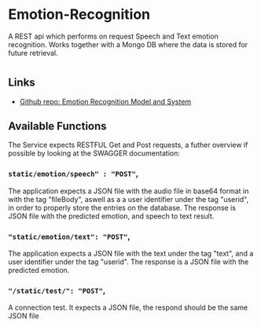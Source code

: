 # Emotion-Recognition
A REST api which performs on request Speech and Text emotion recognition. Works together with a Mongo DB where the data is stored for future retrieval.

<h1 align="center"><Emotion Recognition API></h1>

<p align="center"><This is a REST api which on requests performs Speech and Text emotion recognition. It works together with Mongo DB to store and retrieve emotional data.></p>

## Links

- [Github repo: Emotion Recognition Model and System](https://github.com/x4nth055/emotion-recognition-using-speech "Speech Emotion Recognition System")



<!-- ## Screenshots

![Home Page](/screenshots/1.png "Home Page")

![](/screenshots/2.png)

![](/screenshots/3.png)  -->

## Available Functions

The Service expects RESTFUL Get and Post requests, a futher overview if possible by looking at the SWAGGER documentation:

### `static/emotion/speech" : "POST"`,

The application expects a JSON file with the audio file in base64 format in with the tag "fileBody", aswell as a a user identifier under the tag "userid", in order to properly store the entries on the database.
The response is JSON file with the predicted emotion, and speech to text result.

### `"static/emotion/text": "POST"`,

The application expects a JSON file with the text under the tag "text", and a user identifier under the tag "userid".
The response is a JSON file with the predicted emotion. 

### `"/static/test/": "POST"`,

A connection test. It expects a JSON file, the respond should be the same JSON file

